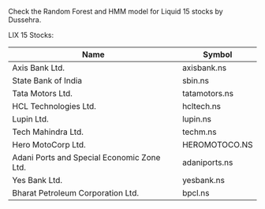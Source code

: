 Check the Random Forest and HMM model for Liquid 15 stocks by Dussehra.

LIX 15 Stocks:


|Name |Symbol|
|----------------|------------|
|Axis Bank Ltd. | axisbank.ns|
|State Bank of India | sbin.ns|
|Tata Motors Ltd.| tatamotors.ns|
|HCL Technologies Ltd. |hcltech.ns|
|Lupin Ltd.| lupin.ns|
|Tech Mahindra Ltd.| techm.ns|
|Hero MotoCorp Ltd. |HEROMOTOCO.NS|
|Adani Ports and Special Economic Zone Ltd.| adaniports.ns|
|Yes Bank Ltd.| yesbank.ns|
|Bharat Petroleum Corporation Ltd.| bpcl.ns|
